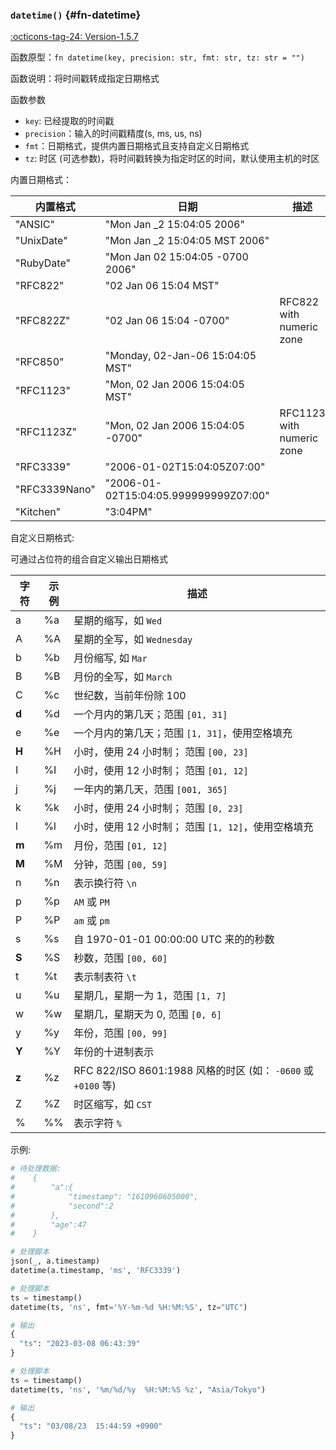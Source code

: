 ### `datetime()` {#fn-datetime}

[:octicons-tag-24: Version-1.5.7](../datakit/changelog.md#cl-1.5.7)

函数原型：`fn datetime(key, precision: str, fmt: str, tz: str = "")`

函数说明：将时间戳转成指定日期格式

函数参数

- `key`: 已经提取的时间戳
- `precision`：输入的时间戳精度(s, ms, us, ns)
- `fmt`：日期格式，提供内置日期格式且支持自定义日期格式
- `tz`: 时区 (可选参数)，将时间戳转换为指定时区的时间，默认使用主机的时区

内置日期格式：

|内置格式| 日期 | 描述 |
|-| -| - |
|"ANSIC"       | "Mon Jan _2 15:04:05 2006" | |
|"UnixDate"    | "Mon Jan _2 15:04:05 MST 2006" | |
|"RubyDate"    | "Mon Jan 02 15:04:05 -0700 2006" | |
|"RFC822"      | "02 Jan 06 15:04 MST" | |
|"RFC822Z"     | "02 Jan 06 15:04 -0700" | RFC822 with numeric zone |
|"RFC850"      | "Monday, 02-Jan-06 15:04:05 MST" | |
|"RFC1123"     | "Mon, 02 Jan 2006 15:04:05 MST" | |
|"RFC1123Z"    | "Mon, 02 Jan 2006 15:04:05 -0700" | RFC1123 with numeric zone |
|"RFC3339"     | "2006-01-02T15:04:05Z07:00" | |
|"RFC3339Nano" | "2006-01-02T15:04:05.999999999Z07:00" | |
|"Kitchen"     | "3:04PM" | |

自定义日期格式:

可通过占位符的组合自定义输出日期格式

| 字符 | 示例 |描述 |
| - | - | - |
| a | %a | 星期的缩写，如 `Wed` |
| A | %A | 星期的全写，如 `Wednesday`|
| b | %b | 月份缩写, 如 `Mar` |
| B | %B | 月份的全写，如 `March` |
| C | %c | 世纪数，当前年份除 100 |
| **d** | %d | 一个月内的第几天；范围 `[01, 31]` |
| e | %e |一个月内的第几天；范围 `[1, 31]`，使用空格填充 |
| **H** | %H | 小时，使用 24 小时制； 范围 `[00, 23]` |
| I | %I | 小时，使用 12 小时制； 范围 `[01, 12]` |
| j | %j | 一年内的第几天，范围 `[001, 365]` | 
| k | %k | 小时，使用 24 小时制； 范围 `[0, 23]` |
| l | %l | 小时，使用 12 小时制； 范围 `[1, 12]`，使用空格填充 |
| **m** | %m | 月份，范围 `[01, 12]` | 
| **M** | %M | 分钟，范围 `[00, 59]` |
| n | %n | 表示换行符 `\n` |
| p | %p | `AM` 或 `PM` |
| P | %P | `am` 或 `pm` |
| s | %s | 自 1970-01-01 00:00:00 UTC 来的的秒数 |
| **S** | %S | 秒数，范围 `[00, 60]` |
| t | %t | 表示制表符 `\t` |
| u | %u | 星期几，星期一为 1，范围 `[1, 7]` |
| w | %w | 星期几，星期天为 0, 范围 `[0, 6]` |
| y | %y | 年份，范围 `[00, 99]` |
| **Y** | %Y | 年份的十进制表示|
| **z** | %z | RFC 822/ISO 8601:1988 风格的时区 (如： `-0600` 或 `+0100` 等) |
| Z | %Z | 时区缩写，如 `CST` |
| % | %% | 表示字符 `%` |

 
示例:

```python
# 待处理数据:
#    {
#        "a":{
#            "timestamp": "1610960605000",
#            "second":2
#        },
#        "age":47
#    }

# 处理脚本
json(_, a.timestamp)
datetime(a.timestamp, 'ms', 'RFC3339')
```

```python
# 处理脚本
ts = timestamp()
datetime(ts, 'ns', fmt='%Y-%m-%d %H:%M:%S', tz="UTC")

# 输出
{
  "ts": "2023-03-08 06:43:39"
}
```

```python
# 处理脚本
ts = timestamp()
datetime(ts, 'ns', '%m/%d/%y  %H:%M:%S %z', "Asia/Tokyo")

# 输出
{
  "ts": "03/08/23  15:44:59 +0900"
}
```
